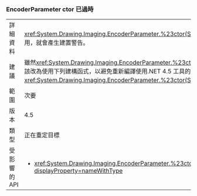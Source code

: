 ### <a name="encoderparameter-ctor-is-obsolete"></a>EncoderParameter ctor 已過時

|   |   |
|---|---|
|詳細資料|<xref:System.Drawing.Imaging.EncoderParameter.%23ctor(System.Drawing.Imaging.Encoder,System.Int32,System.Int32,System.Int32,System.Int32)> 建構函式現在已淘汰，如果使用，就會產生建置警告。|
|建議|雖然<xref:System.Drawing.Imaging.EncoderParameter.%23ctor(System.Drawing.Imaging.Encoder,System.Int32,System.Int32,System.Int32,System.Int32)>建構函式將繼續運作，應該改為使用下列建構函式，以避免重新編譯使用.NET 4.5 工具的程式碼時的過時的建置警告： <xref:System.Drawing.Imaging.EncoderParameter.%23ctor(System.Drawing.Imaging.Encoder,System.Int32,System.Drawing.Imaging.EncoderParameterValueType,System.IntPtr)>。|
|範圍|次要|
|版本|4.5|
|類型|正在重定目標|
|受影響的 API|<ul><li><xref:System.Drawing.Imaging.EncoderParameter.%23ctor(System.Drawing.Imaging.Encoder,System.Int32,System.Int32,System.Int32,System.Int32)?displayProperty=nameWithType></li></ul>|


